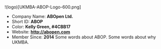 !(logo)[UKMBA-ABOP-Logo-600.png]
* Company Name: <b>ABOpen Ltd. </b>
* Short ID: <b>ABOP</b> 
* Color: <b>Kelly Green, #4CBB17</b>
* Website: <b><a href="http://abopen.com">http://abopen.com</a></b>
* Member Since: <b>2014</b>
	Some words about ABOP.
	Some words about why UKMBA.
